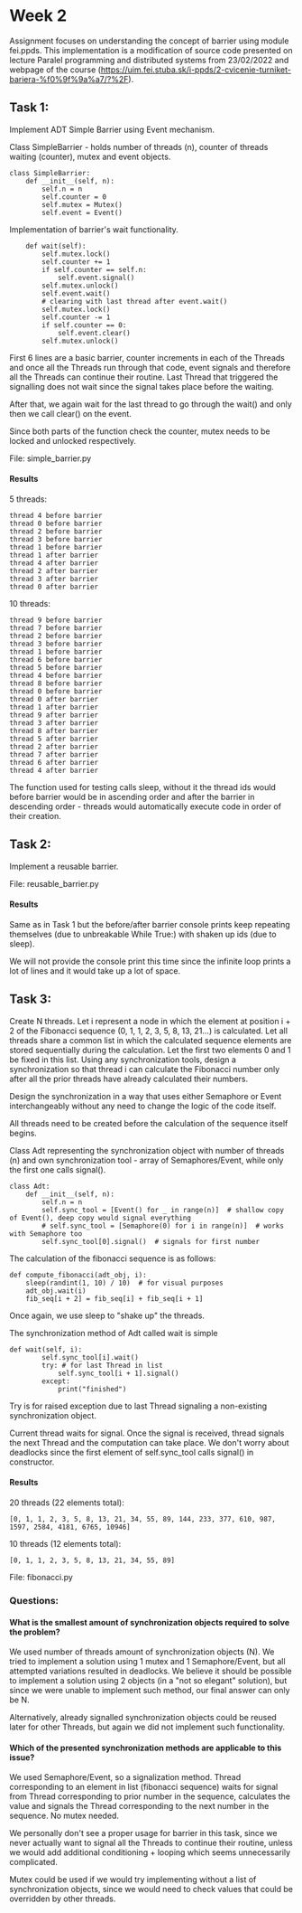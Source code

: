 # Week 2

Assignment focuses on understanding the concept of barrier using module fei.ppds.
This implementation is a modification of source code presented on lecture Paralel programming and distributed systems from 23/02/2022 and webpage of the course (https://uim.fei.stuba.sk/i-ppds/2-cvicenie-turniket-bariera-%f0%9f%9a%a7/?%2F).

## Task 1:

Implement ADT Simple Barrier using Event mechanism.


Class SimpleBarrier - holds number of threads (n), counter of threads waiting (counter), mutex and event objects.
```
class SimpleBarrier:
    def __init__(self, n):
        self.n = n
        self.counter = 0
        self.mutex = Mutex()
        self.event = Event()
```


Implementation of barrier's wait functionality.
```
    def wait(self):
        self.mutex.lock()
        self.counter += 1
        if self.counter == self.n:
            self.event.signal()
        self.mutex.unlock()
        self.event.wait()
        # clearing with last thread after event.wait()
        self.mutex.lock()
        self.counter -= 1
        if self.counter == 0:
            self.event.clear()
        self.mutex.unlock()
```

First 6 lines are a basic barrier, counter increments in each of the Threads and once all the Threads run through that code,
event signals and therefore all the Threads can continue their routine. Last Thread that triggered the signalling does not wait since the signal
takes place before the waiting.

After that, we again wait for the last thread to go through the wait() and only then we call clear() on the event.

Since both parts of the function check the counter, mutex needs to be locked and unlocked respectively.

File: simple_barrier.py

#### Results
5 threads:
```
thread 4 before barrier
thread 0 before barrier
thread 2 before barrier
thread 3 before barrier
thread 1 before barrier
thread 1 after barrier
thread 4 after barrier
thread 2 after barrier
thread 3 after barrier
thread 0 after barrier
```
10 threads:
```
thread 9 before barrier
thread 7 before barrier
thread 2 before barrier
thread 3 before barrier
thread 1 before barrier
thread 6 before barrier
thread 5 before barrier
thread 4 before barrier
thread 8 before barrier
thread 0 before barrier
thread 0 after barrier
thread 1 after barrier
thread 9 after barrier
thread 3 after barrier
thread 8 after barrier
thread 5 after barrier
thread 2 after barrier
thread 7 after barrier
thread 6 after barrier
thread 4 after barrier
```
The function used for testing calls sleep, without it the thread ids would before barrier would
be in ascending order and after the barrier in descending order - threads would automatically execute code in order of their creation.

## Task 2:

Implement a reusable barrier.

File: reusable_barrier.py

#### Results
Same as in Task 1 but the before/after barrier console prints keep repeating themselves (due to unbreakable While True:) with shaken up ids (due to sleep).

We will not provide the console print this time since the infinite loop prints a lot of lines and it would take up a lot of space.
## Task 3:

Create N threads. Let i represent a node in which the element at position i + 2 of the Fibonacci sequence (0, 1, 1, 2, 3, 5, 8, 13, 21…) is calculated.
Let all threads share a common list in which the calculated sequence elements are stored sequentially during the calculation.
Let the first two elements 0 and 1 be fixed in this list. Using any synchronization tools, design a synchronization so that thread i can calculate 
the Fibonacci number only after all the prior threads have already calculated their numbers.

Design the synchronization in a way that uses either Semaphore or Event interchangeably without any need to change the logic of the code itself.

All threads need to be created before the calculation of the sequence itself begins.

Class Adt representing the synchronization object with number of threads (n) and own synchronization tool - array of Semaphores/Event, while only the first one calls signal().
```
class Adt:
    def __init__(self, n):
        self.n = n
        self.sync_tool = [Event() for _ in range(n)]  # shallow copy of Event(), deep copy would signal everything
        # self.sync_tool = [Semaphore(0) for i in range(n)]  # works with Semaphore too
        self.sync_tool[0].signal()  # signals for first number
```

The calculation of the fibonacci sequence is as follows:
```
def compute_fibonacci(adt_obj, i):
    sleep(randint(1, 10) / 10)  # for visual purposes
    adt_obj.wait(i)
    fib_seq[i + 2] = fib_seq[i] + fib_seq[i + 1]
```
Once again, we use sleep to "shake up" the threads.

The synchronization method of Adt called wait is simple
```
def wait(self, i):
        self.sync_tool[i].wait()
        try: # for last Thread in list
            self.sync_tool[i + 1].signal()
        except:
            print("finished")
```
Try is for raised exception due to last Thread signaling a non-existing synchronization object.

Current thread waits for signal. Once the signal is received, thread signals the next Thread and the computation can take place. 
We don't worry about deadlocks since the first element of self.sync_tool calls signal() in constructor.

#### Results
20 threads (22 elements total):
```
[0, 1, 1, 2, 3, 5, 8, 13, 21, 34, 55, 89, 144, 233, 377, 610, 987, 1597, 2584, 4181, 6765, 10946]
```
10 threads (12 elements total):
```
[0, 1, 1, 2, 3, 5, 8, 13, 21, 34, 55, 89]
```
File: fibonacci.py

### Questions:
#### What is the smallest amount of synchronization objects required to solve the problem?
We used number of threads amount of synchronization objects (N). We tried to implement a solution using 1 mutex and 1 Semaphore/Event,
but all attempted variations resulted in deadlocks. We believe it should be possible to implement a solution using 2 objects (in a "not so elegant" solution),
but since we were unable to implement such method, our final answer can only be N.

Alternatively, already signalled synchronization objects could be reused later for other Threads, but again we did not implement such functionality.

#### Which of the presented synchronization methods are applicable to this issue?
We used Semaphore/Event, so a signalization method. Thread corresponding to an element in list (fibonacci sequence) waits for signal from
Thread corresponding to prior number in the sequence, calculates the value and signals the Thread corresponding to the next number in the sequence. No mutex needed.

We personally don't see a proper usage for barrier in this task, since we never actually want to signal all the Threads to continue their routine, 
unless we would add additional conditioning + looping which seems unnecessarily complicated.

Mutex could be used if we would try implementing without a list of synchronization objects, since we would need to check values that could be overridden by other threads.

